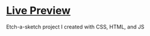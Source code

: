 # [Live Preview](https://justyoberg.github.io/etch-a-sketch)

Etch-a-sketch project I created with CSS, HTML, and JS
